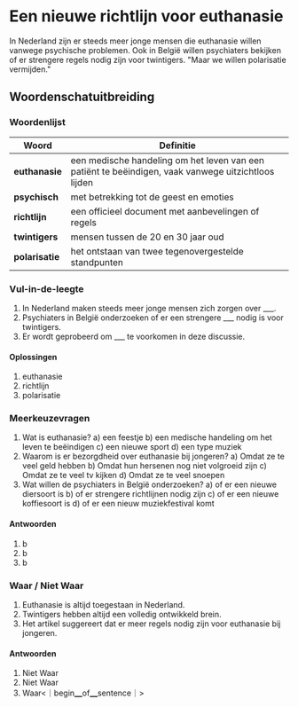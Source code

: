 # Een nieuwe richtlijn voor euthanasie

In Nederland zijn er steeds meer jonge mensen die euthanasie willen vanwege psychische problemen. Ook in België willen psychiaters bekijken of er strengere regels nodig zijn voor twintigers. "Maar we willen polarisatie vermijden."

## Woordenschatuitbreiding

### Woordenlijst

| Woord | Definitie |
|-------|-----------|
| **euthanasie** | een medische handeling om het leven van een patiënt te beëindigen, vaak vanwege uitzichtloos lijden |
| **psychisch** | met betrekking tot de geest en emoties |
| **richtlijn** | een officieel document met aanbevelingen of regels |
| **twintigers** | mensen tussen de 20 en 30 jaar oud |
| **polarisatie** | het ontstaan van twee tegenovergestelde standpunten |

### Vul-in-de-leegte
1. In Nederland maken steeds meer jonge mensen zich zorgen over ___.
2. Psychiaters in België onderzoeken of er een strengere ___ nodig is voor twintigers.
3. Er wordt geprobeerd om ___ te voorkomen in deze discussie.

#### Oplossingen
1. euthanasie
2. richtlijn
3. polarisatie

### Meerkeuzevragen
1. Wat is euthanasie?
   a) een feestje
   b) een medische handeling om het leven te beëindigen
   c) een nieuwe sport
   d) een type muziek
2. Waarom is er bezorgdheid over euthanasie bij jongeren?
   a) Omdat ze te veel geld hebben
   b) Omdat hun hersenen nog niet volgroeid zijn
   c) Omdat ze te veel tv kijken
   d) Omdat ze te veel snoepen
3. Wat willen de psychiaters in België onderzoeken?
   a) of er een nieuwe diersoort is
   b) of er strengere richtlijnen nodig zijn
   c) of er een nieuwe koffiesoort is
   d) of er een nieuw muziekfestival komt

#### Antwoorden
1. b
2. b
3. b

### Waar / Niet Waar
1. Euthanasie is altijd toegestaan in Nederland.
2. Twintigers hebben altijd een volledig ontwikkeld brein.
3. Het artikel suggereert dat er meer regels nodig zijn voor euthanasie bij jongeren.

#### Antwoorden
1. Niet Waar
2. Niet Waar
3. Waar<｜begin▁of▁sentence｜>
